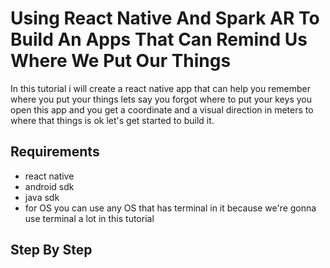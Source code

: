 # Using React Native And Spark AR To Build An Apps That Can Remind Us Where We Put Our Things

In this tutorial i will create a react native app that can help you remember where you put your things lets say 
you forgot where to put your keys you open this app and you get a coordinate and a visual direction in meters to where that
things is ok let's get started to build it.

## Requirements

- react native
- android sdk
- java sdk
- for OS you can use any OS that has terminal in it because we're gonna use terminal a lot in this tutorial

## Step By Step

